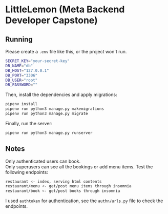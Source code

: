 # LittleLemon (Meta Backend Developer Capstone)
## Running
Please create a `.env` file like this, or the project won't run.  
```bash
SECRET_KEY="your-secret-key"
DB_NAME="db"
DB_HOST="127.0.0.1"
DB_PORT="3306"
DB_USER="root"
DB_PASSWORD=""
```
Then, install the dependencies and apply migrations:  
```bash
pipenv install
pipenv run python3 manage.py makemigrations
pipenv run python3 manage.py migrate
```
Finally, run the server:
```bash
pipenv run python3 manage.py runserver
```
## Notes
Only authenticated users can book.  
Only superusers can see all the bookings or add menu items.
Test the following endpoints:
```bash
restaurant <- index, serving html contents
restaurant/menu <- get/post menu items through insomnia
restaurant/book <- get/post books through insomnia
```
I used `authtoken` for authentication, see the `authn/urls.py` file to check the endpoints.  